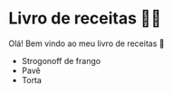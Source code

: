 # **Livro de receitas :man_cook:**

Olá! Bem vindo ao meu livro de receitas :wave:

- Strogonoff de frango
- Pavê 
- Torta